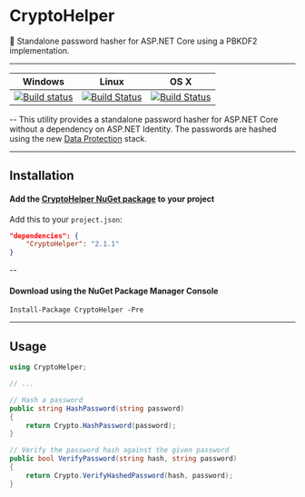 # CryptoHelper
:key: Standalone password hasher for ASP.NET Core using a PBKDF2 implementation.

<hr>

| Windows | Linux | OS X |
| --- | --- | --- |
| [![Build status](https://ci.appveyor.com/api/projects/status/hai0kndijmx6xb9d?svg=true)](https://ci.appveyor.com/project/henkmollema/cryptohelper) | [![Build Status](https://travis-ci.org/henkmollema/CryptoHelper.svg)](https://travis-ci.org/henkmollema/CryptoHelper) | [![Build Status](https://travis-ci.org/henkmollema/CryptoHelper.svg)](https://travis-ci.org/henkmollema/CryptoHelper) |

--
This utility provides a standalone password hasher for ASP.NET Core without a dependency on ASP.NET Identity. The passwords are hashed using the new [Data Protection](https://github.com/aspnet/DataProtection) stack.

<hr>

## Installation

#### Add the [CryptoHelper NuGet package](https://www.nuget.org/packages/CryptoHelper) to your project
Add this to your `project.json`:
```json
"dependencies": {
    "CryptoHelper": "2.1.1"
}
```

--

#### Download using the NuGet Package Manager Console
```
Install-Package CryptoHelper -Pre
```

<hr>

## Usage
```csharp
using CryptoHelper;

// ...

// Hash a password
public string HashPassword(string password)
{
    return Crypto.HashPassword(password);
}

// Verify the password hash against the given password
public bool VerifyPassword(string hash, string password)
{
    return Crypto.VerifyHashedPassword(hash, password);
}
```
